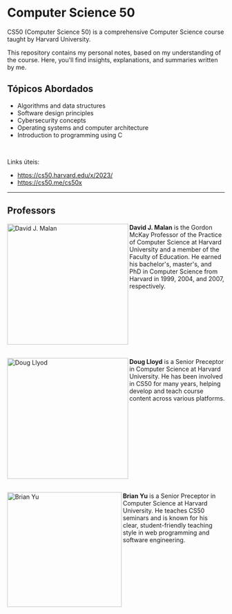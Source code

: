 # Computer Science 50 
CS50 (Computer Science 50) is a comprehensive Computer Science course taught by Harvard University.

This repository contains my personal notes, based on my understanding of the course. Here, you'll find insights, explanations, and summaries written by me.

## Tópicos Abordados
- Algorithms and data structures
- Software design principles
- Cybersecurity concepts
- Operating systems and computer architecture
- Introduction to programming using C

</br>

Links úteis:
+ https://cs50.harvard.edu/x/2023/
+ https://cs50.me/cs50x



____________

## Professors
<p>
<img align="left" height="280px "src="https://github.com/FireguiQueen/CC50/assets/98475125/a568d239-043a-4f3d-b45c-e0b688c3caae" alt="David J. Malan" />
<strong>David J. Malan</strong> is the Gordon McKay Professor of the Practice of Computer Science at Harvard University and a member of the Faculty of Education. He earned his bachelor's, master's, and PhD in Computer Science from Harvard in 1999, 2004, and 2007, respectively.</p>

<br clear="left"/>
<br clear="left"/>

<p>
<img align="left" height="280px "src="https://github.com/FireguiQueen/CC50/assets/98475125/45ad881d-f51b-4df7-a006-84e831086620" alt="Doug Llyod" />
<strong>Doug Lloyd</strong> is a Senior Preceptor in Computer Science at Harvard University. He has been involved in CS50 for many years, helping develop and teach course content across various platforms.
</p>

<br clear="left"/>
<br clear="left"/>

<p>
<img align="left" width="265px "height="266px" src="https://github.com/FireguiQueen/CC50/assets/98475125/f20ab6f8-fb18-4eaf-9fe7-0f287b886d32" alt="Brian Yu" />
 <strong>Brian Yu</strong> is a Senior Preceptor in Computer Science at Harvard University. He teaches CS50 seminars and is known for his clear, student-friendly teaching style in web programming and software engineering.
</p>



